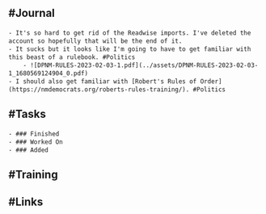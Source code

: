 ## #Journal
	- It's so hard to get rid of the Readwise imports. I've deleted the account so hopefully that will be the end of it.
	- It sucks but it looks like I'm going to have to get familiar with this beast of a rulebook. #Politics
		- ![DPNM-RULES-2023-02-03-1.pdf](../assets/DPNM-RULES-2023-02-03-1_1680569124904_0.pdf)
	- I should also get familiar with [Robert's Rules of Order](https://nmdemocrats.org/roberts-rules-training/). #Politics
## #Tasks
	- ### Finished
	- ### Worked On
	- ### Added
## #Training
## #Links